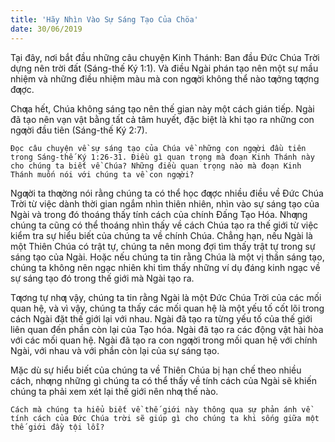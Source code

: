 ```yaml
---
title: 'Hãy Nhìn Vào Sự Sáng Tạo Của Chöa'
date: 30/06/2019
---
```


Tại đây, nơi bắt đầu những câu chuyện Kinh Thánh: Ban đầu Đức Chúa Trời dựng nên trời đất (Sáng-thế Ký 1:1). Và điều Ngài phán tạo nên một sự mầu nhiệm và những điều nhiệm màu mà con ngƣời không thể nào tƣởng tƣợng đƣợc.

Chƣa hết, Chúa không sáng tạo nên thế gian này một cách gián tiếp. Ngài đã tạo nên vạn vật bằng tất cả tâm huyết, đặc biệt là khi tạo ra những con ngƣời đầu tiên (Sáng-thế Ký 2:7).

`Đọc câu chuyện về sự sáng tạo của Chúa về những con ngƣời đầu tiên trong Sáng-thế Ký 1:26-31. Điều gì quan trọng mà đoạn Kinh Thánh này cho chúng ta biết về Chúa? Những điều quan trọng nào mà đoạn Kinh Thánh muốn nói với chúng ta về con ngƣời? `

Ngƣời ta thƣờng nói rằng chúng ta có thể học đƣợc nhiều điều về Đức Chúa Trời từ việc dành thời gian ngắm nhìn thiên nhiên, nhìn vào sự sáng tạo của Ngài và trong đó thoáng thấy tính cách của chính Đấng Tạo Hóa. Nhƣng chúng ta cũng có thể thoáng nhìn thấy về cách Chúa tạo ra thế giới từ việc kiểm tra sự hiểu biết của chúng ta về chính Chúa. Chẳng hạn, nếu Ngài là một Thiên Chúa có trật tự, chúng ta nên mong đợi tìm thấy trật tự trong sự sáng tạo của Ngài. Hoặc nếu chúng ta tin rằng Chúa là một vị thần sáng tạo, chúng ta không nên ngạc nhiên khi tìm thấy những ví dụ đáng kinh ngạc về sự sáng tạo đó trong thế giới mà Ngài tạo ra.

Tƣơng tự nhƣ vậy, chúng ta tin rằng Ngài là một Đức Chúa Trời của các mối quan hệ, và vì vậy, chúng ta thấy các mối quan hệ là một yếu tố cốt lõi trong cách Ngài đặt thế giới lại với nhau. Ngài đã tạo ra từng yếu tố của thế giới liên quan đến phần còn lại của Tạo hóa. Ngài đã tạo ra các động vật hài hòa với các mối quan hệ. Ngài đã tạo ra con ngƣời trong mối quan hệ với chính Ngài, với nhau và với phần còn lại của sự sáng tạo.

Mặc dù sự hiểu biết của chúng ta về Thiên Chúa bị hạn chế theo nhiều cách, nhƣng những gì chúng ta có thể thấy về tính cách của Ngài sẽ khiến chúng ta phải xem xét lại thế giới nên nhƣ thế nào.

`Cách mà chúng ta hiểu biết về thế giới này thông qua sự phản ánh về tính cách của Đức Chúa trời sẽ giúp gì cho chúng ta khi sống giữa một thế giới đầy tội lỗi? `